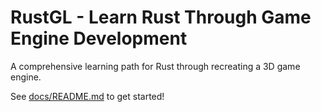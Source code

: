 # RustGL - Learn Rust Through Game Engine Development

A comprehensive learning path for Rust through recreating a 3D game engine.

See [docs/README.md](./docs/README.md) to get started!
